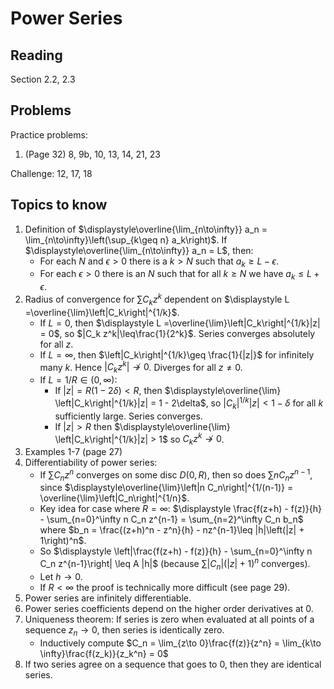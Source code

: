 # Power Series

## Reading

Section 2.2, 2.3

## Problems

Practice problems:

1. (Page 32) 8, 9b, 10, 13, 14, 21, 23

Challenge: 12, 17, 18

## Topics to know

1. Definition of $\displaystyle\overline{\lim_{n\to\infty}} a_n = \lim_{n\to\infty}\left(\sup_{k\geq n} a_k\right)$. If $\displaystyle\overline{\lim_{n\to\infty}} a_n = L$, then:
    - For each $N$ and $\epsilon > 0$ there is a $k > N$ such that $a_k \geq L-\epsilon$.
    - For each $\epsilon > 0$ there is an $N$ such that for all $k\geq N$ we have $a_k \leq L+\epsilon$.
2. Radius of convergence for $\sum C_k z^k$ dependent on $\displaystyle L =\overline{\lim}\left|C_k\right|^{1/k}$.
    - If $L = 0$, then $\displaystyle L =\overline{\lim}\left|C_k\right|^{1/k}|z| = 0$, so $|C_k z^k|\leq\frac{1}{2^k}$. Series converges absolutely for all $z$.
    - If $L = \infty$, then $\left|C_k\right|^{1/k}\geq \frac{1}{|z|}$ for infinitely many $k$. Hence $|C_kz^k|\not\to 0$. Diverges for all $z\neq 0$.
    - If $L = 1/R \in (0,\infty)$:
        - If $|z| = R(1-2\delta) < R$, then $\displaystyle\overline{\lim} \left|C_k\right|^{1/k}|z| = 1 - 2\delta$, so $\left|C_k\right|^{1/k}|z| < 1-\delta$ for all $k$ sufficiently large. Series converges.
        - If $|z| > R$ then $\displaystyle\overline{\lim} \left|C_k\right|^{1/k}|z| > 1$ so $C_k z^k\not\to 0$.
3. Examples 1-7 (page 27)
4. Differentiability of power series:
    - If $\sum C_n z^n$ converges on some disc $D(0, R)$, then so does $\sum n C_n z^{n-1}$, since $\displaystyle\overline{\lim}\left|n C_n\right|^{1/(n-1)} = \overline{\lim}\left|C_n\right|^{1/n}$.
    - Key idea for case where $R=\infty$: $\displaystyle \frac{f(z+h) - f(z)}{h} - \sum_{n=0}^\infty n C_n z^{n-1} = \sum_{n=2}^\infty C_n b_n$ where $b_n = \frac{(z+h)^n - z^n}{h} - nz^{n-1}\leq |h|\left(|z| + 1\right)^n$.
    - So $\displaystyle \left|\frac{f(z+h) - f(z)}{h} - \sum_{n=0}^\infty n C_n z^{n-1}\right| \leq A |h|$ (because $\sum |C_n|(|z|+1)^n$ converges).
    - Let $h\to 0$.
    - If $R<\infty$ the proof is technically more difficult (see page 29).
5. Power series are infinitely differentiable.
6. Power series coefficients depend on the higher order derivatives at 0.
7. Uniqueness theorem: If series is zero when evaluated at all points of a sequence $z_n\to 0$, then series is identically zero.
    - Inductively compute $C_n = \lim_{z\to 0}\frac{f(z)}{z^n} = \lim_{k\to \infty}\frac{f(z_k)}{z_k^n} = 0$
8. If two series agree on a sequence that goes to $0$, then they are identical series.
